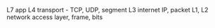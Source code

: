 ---
---
L7 app
L4 transport - TCP, UDP, segment
L3 internet IP, packet
L1, L2 network access layer, frame, bits

